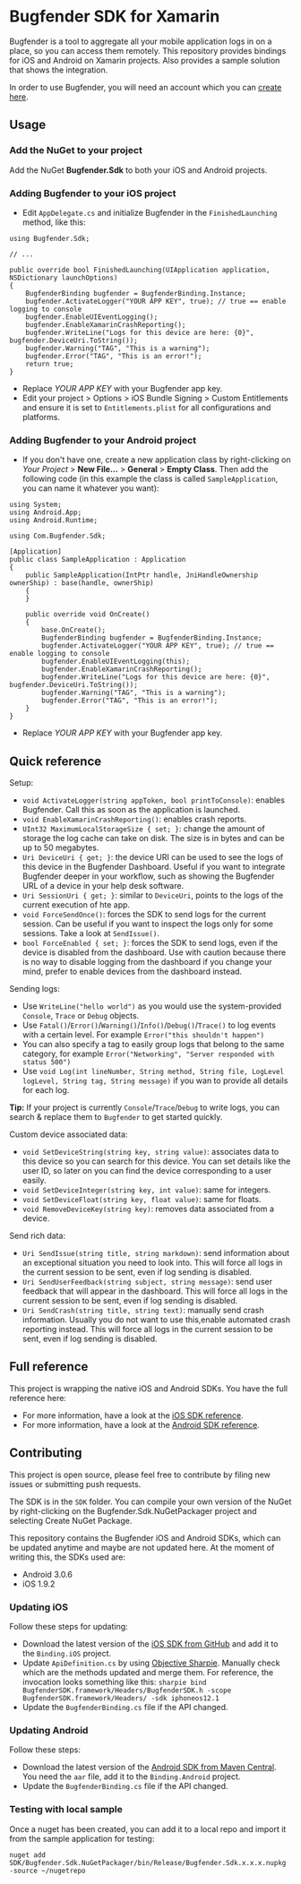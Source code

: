 # Bugfender SDK for Xamarin

Bugfender is a tool to aggregate all your mobile application logs in on a place, so you can access them remotely. This repository provides bindings for iOS and Android on Xamarin projects. Also provides a sample solution that shows the integration.

In order to use Bugfender, you will need an account which you can [create here](https://bugfender.com).

## Usage

### Add the NuGet to your project

Add the NuGet **Bugfender.Sdk** to both your iOS and Android projects.

### Adding Bugfender to your iOS project

* Edit `AppDelegate.cs` and initialize Bugfender in the `FinishedLaunching` method, like this:

```
using Bugfender.Sdk;

// ...

public override bool FinishedLaunching(UIApplication application, NSDictionary launchOptions)
{
	BugfenderBinding bugfender = BugfenderBinding.Instance;
	bugfender.ActivateLogger("YOUR APP KEY", true); // true == enable logging to console
	bugfender.EnableUIEventLogging();
	bugfender.EnableXamarinCrashReporting();
	bugfender.WriteLine("Logs for this device are here: {0}", bugfender.DeviceUri.ToString());
	bugfender.Warning("TAG", "This is a warning");
	bugfender.Error("TAG", "This is an error!");
	return true;
}
```

* Replace *YOUR APP KEY* with your Bugfender app key.
* Edit your project > Options > iOS Bundle Signing > Custom Entitlements and ensure it is set to `Entitlements.plist` for all configurations and platforms.

### Adding Bugfender to your Android project

* If you don't have one, create a new application class by right-clicking on *Your Project* > **New File...** > **General** > **Empty Class**. Then add the following code (in this example the class is called `SampleApplication`, you can name it whatever you want):

```
using System;
using Android.App;
using Android.Runtime;

using Com.Bugfender.Sdk;

[Application]
public class SampleApplication : Application
{
    public SampleApplication(IntPtr handle, JniHandleOwnership ownerShip) : base(handle, ownerShip)
    {
    }

	public override void OnCreate()
	{
		base.OnCreate();
		BugfenderBinding bugfender = BugfenderBinding.Instance;
		bugfender.ActivateLogger("YOUR APP KEY", true); // true == enable logging to console
		bugfender.EnableUIEventLogging(this);
        bugfender.EnableXamarinCrashReporting();
		bugfender.WriteLine("Logs for this device are here: {0}", bugfender.DeviceUri.ToString());
		bugfender.Warning("TAG", "This is a warning");
		bugfender.Error("TAG", "This is an error!");
	}
}
```
* Replace *YOUR APP KEY* with your Bugfender app key.

## Quick reference

Setup:

 * `void ActivateLogger(string appToken, bool printToConsole)`: enables Bugfender. Call this as soon as the application is launched.
 * `void EnableXamarinCrashReporting()`: enables crash reports.
 * `UInt32 MaximumLocalStorageSize { set; }`: change the amount of storage the log cache can take on disk. The size is in bytes and can be up to 50 megabytes.
 * `Uri DeviceUri { get; }`: the device URI can be used to see the logs of this device in the Bugfender Dashboard. Useful if you want to integrate Bugfender deeper in your workflow, such as showing the Bugfender URL of a device in your help desk software.
 * `Uri SessionUri { get; }`: similar to `DeviceUri`, points to the logs of the current execution of hte app.
 * `void ForceSendOnce()`: forces the SDK to send logs for the current session. Can be useful if you want to inspect the logs only for some sessions. Take a look at `SendIssue()`.
 * `bool ForceEnabled { set; }`: forces the SDK to send logs, even if the device is disabled from the dashboard. Use with caution because there is no way to disable logging from the dashboard if you change your mind, prefer to enable devices from the dashboard instead.

Sending logs:

 * Use `WriteLine("hello world")` as you would use the system-provided `Console`, `Trace` or `Debug` objects.
 * Use `Fatal()`/`Error()`/`Warning()`/`Info()`/`Debug()`/`Trace()` to log events with a certain level. For example `Error("this shouldn't happen")`
 * You can also specify a tag to easily group logs that belong to the same category, for example `Error("Networking", "Server responded with status 500")`
 * Use `void Log(int lineNumber, String method, String file, LogLevel logLevel, String tag, String message)` if you wan to provide all details for each log.

**Tip:** If your project is currently `Console`/`Trace`/`Debug` to write logs, you can search & replace them to `Bugfender` to get started quickly.

 Custom device associated data:
 * `void SetDeviceString(string key, string value)`: associates data to this device so you can search for this device. You can set details like the user ID, so later on you can find the device corresponding to a user easily.
 * `void SetDeviceInteger(string key, int value)`: same for integers.
 * `void SetDeviceFloat(string key, float value)`: same for floats.
 * `void RemoveDeviceKey(string key)`: removes data associated from a device.

 Send rich data:

 * `Uri SendIssue(string title, string markdown)`: send information about an exceptional situation you need to look into. This will force all logs in the current session to be sent, even if log sending is disabled.
 * `Uri SendUserFeedback(string subject, string message)`: send user feedback that will appear in the dashboard. This will force all logs in the current session to be sent, even if log sending is disabled.
 * `Uri SendCrash(string title, string text)`: manually send crash information. Usually you do not want to use this,enable automated crash reporting instead. This will force all logs in the current session to be sent, even if log sending is disabled.

## Full reference

This project is wrapping the native iOS and Android SDKs. You have the full reference here:

* For more information, have a look at the [iOS SDK reference](https://bugfender.github.io/BugfenderSDK-iOS/).
* For more information, have a look at the [Android SDK reference](http://www.javadoc.io/doc/com.bugfender.sdk/android).

## Contributing

This project is open source, please feel free to contribute by filing new issues or submitting push requests.

The SDK is in the `SDK` folder. You can compile your own version of the NuGet by right-clicking on the Bugfender.Sdk.NuGetPackager project and selecting Create NuGet Package.

This repository contains the Bugfender iOS and Android SDKs, which can be updated anytime and maybe are not updated here. At the moment of writing this, the SDKs used are:

* Android 3.0.6
* iOS 1.9.2

### Updating iOS

Follow these steps for updating:

* Download the latest version of the [iOS SDK from GitHub](https://github.com/bugfender/BugfenderSDK-iOS) and add it to the `Binding.iOS` project.
* Update `ApiDefinition.cs` by using [Objective Sharpie](https://developer.xamarin.com/guides/cross-platform/macios/binding/objective-sharpie/). Manually check which are the methods updated and merge them. For reference, the invocation looks something like this: `sharpie bind BugfenderSDK.framework/Headers/BugfenderSDK.h -scope BugfenderSDK.framework/Headers/ -sdk iphoneos12.1`
* Update the `BugfenderBinding.cs` file if the API changed.

### Updating Android

Follow these steps:

* Download the latest version of the [Android SDK from Maven Central](http://search.maven.org/#search%7Cga%7C1%7Cbugfender). You need the `aar` file, add it to the `Binding.Android` project.
* Update the `BugfenderBinding.cs` file if the API changed.

### Testing with local sample

Once a nuget has been created, you can add it to a local repo and import it from the sample application for testing:

    nuget add SDK/Bugfender.Sdk.NuGetPackager/bin/Release/Bugfender.Sdk.x.x.x.nupkg -source ~/nugetrepo
